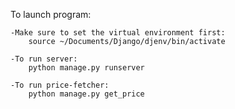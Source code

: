 To launch program:

    -Make sure to set the virtual environment first:
        source ~/Documents/Django/djenv/bin/activate

    -To run server:
        python manage.py runserver
    
    -To run price-fetcher:
        python manage.py get_price